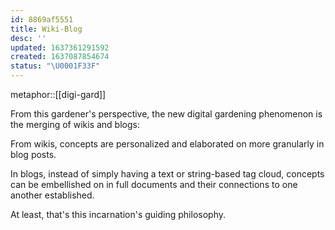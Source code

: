```yaml
---
id: 8869af5551
title: Wiki-Blog
desc: ''
updated: 1637361291592
created: 1637087854674
status: "\U0001F33F"
---
```


metaphor::[[digi-gard]]


From this gardener's perspective, the new digital gardening phenomenon is the merging of wikis and blogs: 

From wikis, concepts are personalized and elaborated on more granularly in blog posts.

In blogs, instead of simply having a text or string-based tag cloud, concepts can be embellished on in full documents and their connections to one another established.

At least, that's this incarnation's guiding philosophy.

